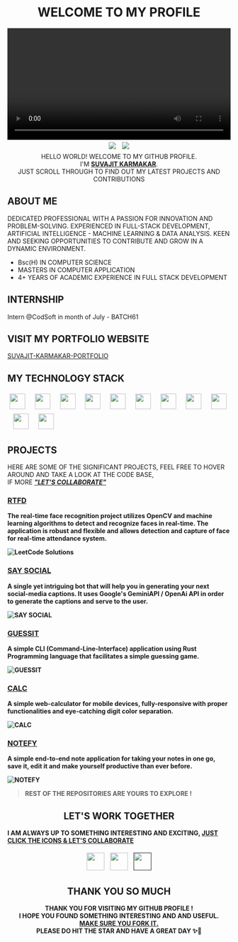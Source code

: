 
# <div align="center">WELCOME TO MY PROFILE</div>

<!-- <p align="center">
    <img src="./images/PROFILE-ROUND-CROPPED.jpg" alt="Profile Banner">
</p> -->

<div>
<video width="100%" loop>
  <source src="./videos/VIDEO.mp4" type="video/mp4">
</video>
<div>


<div align="center">
<img src="https://img.shields.io/github/followers/SUVAJIT-KARMAKAR?style=social" style="padding:5px">
<img src="https://img.shields.io/github/stars/SUVAJIT-KARMAKAR?style=social" style="padding:5px">
</div>

<div align="center">HELLO WORLD! WELCOME TO MY GITHUB PROFILE. <br>I'M <u><b>SUVAJIT KARMAKAR</b></u>.<br> JUST SCROLL THROUGH TO FIND OUT MY LATEST PROJECTS AND CONTRIBUTIONS</div>

## ABOUT ME

DEDICATED PROFESSIONAL WITH A PASSION FOR INNOVATION AND PROBLEM-SOLVING.
EXPERIENCED IN FULL-STACK DEVELOPMENT, ARTIFICIAL INTELLIGENCE - MACHINE LEARNING & DATA ANALYSIS. KEEN AND SEEKING OPPORTUNITIES TO CONTRIBUTE AND GROW IN A DYNAMIC ENVIRONMENT.

- Bsc(H) IN COMPUTER SCIENCE
- MASTERS IN COMPUTER APPLICATION
- 4+ YEARS OF ACADEMIC EXPERIENCE IN FULL STACK DEVELOPMENT

## INTERNSHIP
Intern @CodSoft in month of July - BATCH61

## VISIT MY PORTFOLIO WEBSITE
<a href="https://suvajit-karmakar-portfolio.vercel.app" target="_blank"> SUVAJIT-KARMAKAR-PORTFOLIO</a>

## MY TECHNOLOGY STACK

<div >
<img style="padding:5px;" width="35px" src="./icons/c.svg">
&nbsp;
<img style="padding:5px;" width="35px" src="./icons/cpp.svg">
&nbsp;
<img style="padding:5px;" width="35px" src="./icons/html.svg">
&nbsp;
<img style="padding:5px;" width="35px" src="./icons/css.svg">
&nbsp;
<img style="padding:5px;" width="35px" src="./icons/js.svg">
&nbsp;
<img style="padding:5px;" width="35px" src="./icons/ts.svg">
&nbsp;
<img style="padding:5px;" width="35px" src="./icons/node-js.svg">
&nbsp;
<img style="padding:5px;" width="35px" src="./icons/tailwind.svg">
&nbsp;
<img style="padding:5px;" width="35px" src="./icons/react.svg">
&nbsp;
<img style="padding:5px;" width="35px" src="./icons/mongodb.svg">
&nbsp;
<img style="padding:5px;" width="35px" src="./icons/vite.svg">
</div>

## PROJECTS

HERE ARE SOME OF THE SIGNIFICANT PROJECTS, FEEL FREE TO HOVER AROUND AND TAKE A LOOK AT THE CODE BASE, <br>IF MORE <b><i><u>"LET'S COLLABORATE"</u></i><b>



### [RTFD](https://github.com/SUVAJIT-KARMAKAR/REAL-TIME-FACE-DETECTION-SYSTEM)
The real-time face recognition project utilizes OpenCV and machine learning algorithms to detect and recognize faces in real-time. The application is robust and flexible and allows detection and capture of face for real-time attendance system.

![LeetCode Solutions](images/RTFD.png)




### [SAY SOCIAL](https://github.com/SUVAJIT-KARMAKAR/SAY-SOCIAL-TELEGRAM-BOT)
A single yet intriguing bot that will help you in generating your next social-media captions. It uses Google's GeminiAPI / OpenAi API in order to generate the captions and serve to the user.

![SAY SOCIAL](images/SAY-SOCIAL-LOGO.png)




### [GUESSIT](https://github.com/SUVAJIT-KARMAKAR/GUESS-IT-CLI)
A simple CLI (Command-Line-Interface) application using Rust Programming language that facilitates a simple guessing game.

![GUESSIT](images/GUESSIT.png)



### [CALC](https://github.com/SUVAJIT-KARMAKAR/CALC)
A simple web-calculator for mobile devices, fully-responsive with proper functionalities and eye-catching digit color separation.

![CALC](images/CALC-LOGO.png)



### [NOTEFY]()
A simple end-to-end note application for taking your notes in one go, save it, edit it and make yourself productive than ever before.

![NOTEFY](images/NOTEFY-LOGO.jpeg)





> REST OF THE REPOSITORIES ARE YOURS TO EXPLORE !

## <div align="center"> LET'S WORK TOGETHER </div>

I AM ALWAYS UP TO SOMETHING INTERESTING AND EXCITING, 
<u>JUST CLICK THE ICONS & LET'S COLLABORATE</u>


<div align="center">
<a href="mailto:ikarmakarsuvajit@gmail.com"><img style="padding:5px;" width="40px" src="./icons/GMAIL.png"></a>
<a href="https://www.linkedin.com/in/suvajit-karmakar-677112220/"><img style="padding:5px;" width="40px" src="./icons/LINKEDIN.png"></a>
<a  href="" ><img style="padding:5px;" width="40px" src="./icons/FIVERR.png"></a>
</div>



## <div align="center"> THANK YOU SO MUCH </div>

<div align="center">
THANK YOU FOR VISITING MY GITHUB PROFILE ! <br>I HOPE YOU FOUND SOMETHING INTERESTING AND AND USEFUL.<br><u>MAKE SURE YOU FORK IT.</u> <br> PLEASE DO HIT THE STAR AND HAVE A GREAT DAY
✨🌟</div>